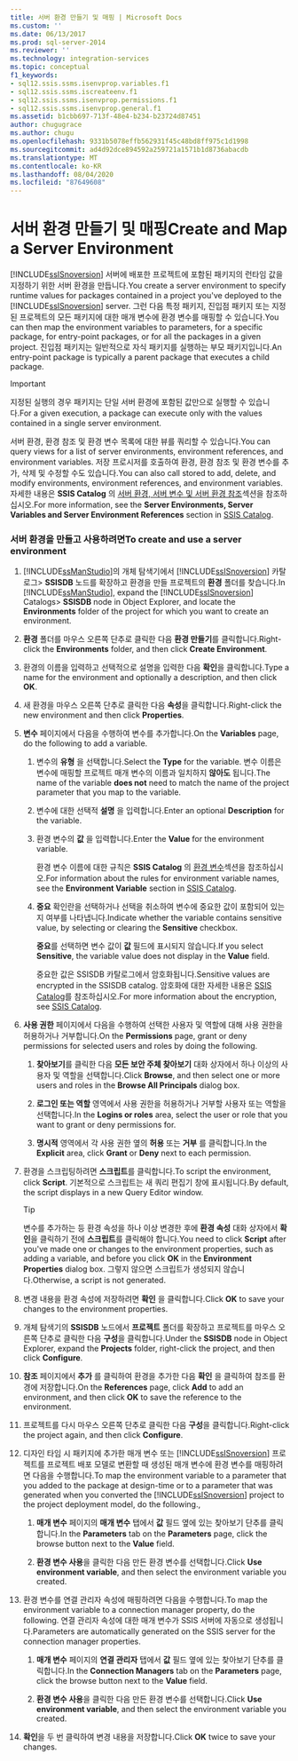 ```yaml
---
title: 서버 환경 만들기 및 매핑 | Microsoft Docs
ms.custom: ''
ms.date: 06/13/2017
ms.prod: sql-server-2014
ms.reviewer: ''
ms.technology: integration-services
ms.topic: conceptual
f1_keywords:
- sql12.ssis.ssms.isenvprop.variables.f1
- sql12.ssis.ssms.iscreateenv.f1
- sql12.ssis.ssms.isenvprop.permissions.f1
- sql12.ssis.ssms.isenvprop.general.f1
ms.assetid: b1cbb697-713f-48e4-b234-b23724d87451
author: chugugrace
ms.author: chugu
ms.openlocfilehash: 9331b5078effb562931f45c48bd8ff975c1d1998
ms.sourcegitcommit: ad4d92dce894592a259721a1571b1d8736abacdb
ms.translationtype: MT
ms.contentlocale: ko-KR
ms.lasthandoff: 08/04/2020
ms.locfileid: "87649608"
---
```

# <a name="create-and-map-a-server-environment"></a><span data-ttu-id="92bc0-102">서버 환경 만들기 및 매핑</span><span class="sxs-lookup"><span data-stu-id="92bc0-102">Create and Map a Server Environment</span></span>
  <span data-ttu-id="92bc0-103">[!INCLUDE[ssISnoversion](../includes/ssisnoversion-md.md)] 서버에 배포한 프로젝트에 포함된 패키지의 런타임 값을 지정하기 위한 서버 환경을 만듭니다.</span><span class="sxs-lookup"><span data-stu-id="92bc0-103">You create a server environment to specify runtime values for packages contained in a project you've deployed to the [!INCLUDE[ssISnoversion](../includes/ssisnoversion-md.md)] server.</span></span> <span data-ttu-id="92bc0-104">그런 다음 특정 패키지, 진입점 패키지 또는 지정된 프로젝트의 모든 패키지에 대한 매개 변수에 환경 변수를 매핑할 수 있습니다.</span><span class="sxs-lookup"><span data-stu-id="92bc0-104">You can then map the environment variables to parameters, for a specific package, for entry-point packages, or for all the packages in a given project.</span></span> <span data-ttu-id="92bc0-105">진입점 패키지는 일반적으로 자식 패키지를 실행하는 부모 패키지입니다.</span><span class="sxs-lookup"><span data-stu-id="92bc0-105">An entry-point package is typically a parent package that executes a child package.</span></span>  
  
> [!IMPORTANT]  
>  <span data-ttu-id="92bc0-106">지정된 실행의 경우 패키지는 단일 서버 환경에 포함된 값만으로 실행할 수 있습니다.</span><span class="sxs-lookup"><span data-stu-id="92bc0-106">For a given execution, a package can execute only with the values contained in a single server environment.</span></span>  
  
 <span data-ttu-id="92bc0-107">서버 환경, 환경 참조 및 환경 변수 목록에 대한 뷰를 쿼리할 수 있습니다.</span><span class="sxs-lookup"><span data-stu-id="92bc0-107">You can query views for a list of server environments, environment references, and environment variables.</span></span> <span data-ttu-id="92bc0-108">저장 프로시저를 호출하여 환경, 환경 참조 및 환경 변수를 추가, 삭제 및 수정할 수도 있습니다.</span><span class="sxs-lookup"><span data-stu-id="92bc0-108">You can also call stored to add, delete, and modify environments, environment references, and environment variables.</span></span> <span data-ttu-id="92bc0-109">자세한 내용은 **SSIS Catalog** 의 [서버 환경, 서버 변수 및 서버 환경 참조](catalog/ssis-catalog.md)섹션을 참조하십시오.</span><span class="sxs-lookup"><span data-stu-id="92bc0-109">For more information, see the **Server Environments, Server Variables and Server Environment References** section in [SSIS Catalog](catalog/ssis-catalog.md).</span></span>  
  
### <a name="to-create-and-use-a-server-environment"></a><span data-ttu-id="92bc0-110">서버 환경을 만들고 사용하려면</span><span class="sxs-lookup"><span data-stu-id="92bc0-110">To create and use a server environment</span></span>  
  
1.  <span data-ttu-id="92bc0-111">[!INCLUDE[ssManStudio](../includes/ssmanstudio-md.md)]의 개체 탐색기에서 [!INCLUDE[ssISnoversion](../includes/ssisnoversion-md.md)] 카탈로그> **SSISDB** 노드를 확장하고 환경을 만들 프로젝트의 **환경** 폴더를 찾습니다.</span><span class="sxs-lookup"><span data-stu-id="92bc0-111">In [!INCLUDE[ssManStudio](../includes/ssmanstudio-md.md)], expand the [!INCLUDE[ssISnoversion](../includes/ssisnoversion-md.md)] Catalogs> **SSISDB** node in Object Explorer, and locate the **Environments** folder of the project for which you want to create an environment.</span></span>  
  
2.  <span data-ttu-id="92bc0-112">**환경** 폴더를 마우스 오른쪽 단추로 클릭한 다음 **환경 만들기**를 클릭합니다.</span><span class="sxs-lookup"><span data-stu-id="92bc0-112">Right-click the **Environments** folder, and then click **Create Environment**.</span></span>  
  
3.  <span data-ttu-id="92bc0-113">환경의 이름을 입력하고 선택적으로 설명을 입력한 다음 **확인**을 클릭합니다.</span><span class="sxs-lookup"><span data-stu-id="92bc0-113">Type a name for the environment and optionally a description, and then click **OK**.</span></span>  
  
4.  <span data-ttu-id="92bc0-114">새 환경을 마우스 오른쪽 단추로 클릭한 다음 **속성**을 클릭합니다.</span><span class="sxs-lookup"><span data-stu-id="92bc0-114">Right-click the new environment and then click **Properties**.</span></span>  
  
5.  <span data-ttu-id="92bc0-115">**변수** 페이지에서 다음을 수행하여 변수를 추가합니다.</span><span class="sxs-lookup"><span data-stu-id="92bc0-115">On the **Variables** page, do the following to add a variable.</span></span>  
  
    1.  <span data-ttu-id="92bc0-116">변수의 **유형** 을 선택합니다.</span><span class="sxs-lookup"><span data-stu-id="92bc0-116">Select the **Type** for the variable.</span></span> <span data-ttu-id="92bc0-117">변수 이름은 변수에 매핑할 프로젝트 매개 변수의 이름과 일치하지 **않아도** 됩니다.</span><span class="sxs-lookup"><span data-stu-id="92bc0-117">The name of the variable **does not** need to match the name of the project parameter that you map to the variable.</span></span>  
  
    2.  <span data-ttu-id="92bc0-118">변수에 대한 선택적 **설명** 을 입력합니다.</span><span class="sxs-lookup"><span data-stu-id="92bc0-118">Enter an optional **Description** for the variable.</span></span>  
  
    3.  <span data-ttu-id="92bc0-119">환경 변수의 **값** 을 입력합니다.</span><span class="sxs-lookup"><span data-stu-id="92bc0-119">Enter the **Value** for the environment variable.</span></span>  
  
         <span data-ttu-id="92bc0-120">환경 변수 이름에 대한 규칙은 **SSIS Catalog** 의 [환경 변수](catalog/ssis-catalog.md)섹션을 참조하십시오.</span><span class="sxs-lookup"><span data-stu-id="92bc0-120">For information about the rules for environment variable names, see the **Environment Variable** section in [SSIS Catalog](catalog/ssis-catalog.md).</span></span>  
  
    4.  <span data-ttu-id="92bc0-121">**중요** 확인란을 선택하거나 선택을 취소하여 변수에 중요한 값이 포함되어 있는지 여부를 나타냅니다.</span><span class="sxs-lookup"><span data-stu-id="92bc0-121">Indicate whether the variable contains sensitive value, by selecting or clearing the **Sensitive** checkbox.</span></span>  
  
         <span data-ttu-id="92bc0-122">**중요**를 선택하면 변수 값이 **값** 필드에 표시되지 않습니다.</span><span class="sxs-lookup"><span data-stu-id="92bc0-122">If you select **Sensitive**, the variable value does not display in the **Value** field.</span></span>  
  
         <span data-ttu-id="92bc0-123">중요한 값은 SSISDB 카탈로그에서 암호화됩니다.</span><span class="sxs-lookup"><span data-stu-id="92bc0-123">Sensitive values are encrypted in the SSISDB catalog.</span></span> <span data-ttu-id="92bc0-124">암호화에 대한 자세한 내용은 [SSIS Catalog](catalog/ssis-catalog.md)를 참조하십시오.</span><span class="sxs-lookup"><span data-stu-id="92bc0-124">For more information about the encryption, see [SSIS Catalog](catalog/ssis-catalog.md).</span></span>  
  
6.  <span data-ttu-id="92bc0-125">**사용 권한** 페이지에서 다음을 수행하여 선택한 사용자 및 역할에 대해 사용 권한을 허용하거나 거부합니다.</span><span class="sxs-lookup"><span data-stu-id="92bc0-125">On the **Permissions** page, grant or deny permissions for selected users and roles by doing the following.</span></span>  
  
    1.  <span data-ttu-id="92bc0-126">**찾아보기**를 클릭한 다음 **모든 보안 주체 찾아보기** 대화 상자에서 하나 이상의 사용자 및 역할을 선택합니다.</span><span class="sxs-lookup"><span data-stu-id="92bc0-126">Click **Browse**, and then select one or more users and roles in the **Browse All Principals** dialog box.</span></span>  
  
    2.  <span data-ttu-id="92bc0-127">**로그인 또는 역할** 영역에서 사용 권한을 허용하거나 거부할 사용자 또는 역할을 선택합니다.</span><span class="sxs-lookup"><span data-stu-id="92bc0-127">In the **Logins or roles** area, select the user or role that you want to grant or deny permissions for.</span></span>  
  
    3.  <span data-ttu-id="92bc0-128">**명시적** 영역에서 각 사용 권한 옆의 **허용** 또는 **거부** 를 클릭합니다.</span><span class="sxs-lookup"><span data-stu-id="92bc0-128">In the **Explicit** area, click **Grant** or **Deny** next to each permission.</span></span>  
  
7.  <span data-ttu-id="92bc0-129">환경을 스크립팅하려면 **스크립트**를 클릭합니다.</span><span class="sxs-lookup"><span data-stu-id="92bc0-129">To script the environment, click **Script**.</span></span> <span data-ttu-id="92bc0-130">기본적으로 스크립트는 새 쿼리 편집기 창에 표시됩니다.</span><span class="sxs-lookup"><span data-stu-id="92bc0-130">By default, the script displays in a new Query Editor window.</span></span>  
  
    > [!TIP]  
    >  <span data-ttu-id="92bc0-131">변수를 추가하는 등 환경 속성을 하나 이상 변경한 후에 **환경 속성** 대화 상자에서 **확인**을 클릭하기 전에 **스크립트**를 클릭해야 합니다.</span><span class="sxs-lookup"><span data-stu-id="92bc0-131">You need to click **Script** after you've made one or changes to the environment properties, such as adding a variable, and before you click **OK** in the **Environment Properties** dialog box.</span></span> <span data-ttu-id="92bc0-132">그렇지 않으면 스크립트가 생성되지 않습니다.</span><span class="sxs-lookup"><span data-stu-id="92bc0-132">Otherwise, a script is not generated.</span></span>  
  
8.  <span data-ttu-id="92bc0-133">변경 내용을 환경 속성에 저장하려면 **확인** 을 클릭합니다.</span><span class="sxs-lookup"><span data-stu-id="92bc0-133">Click **OK** to save your changes to the environment properties.</span></span>  
  
9. <span data-ttu-id="92bc0-134">개체 탐색기의 **SSISDB** 노드에서 **프로젝트** 폴더를 확장하고 프로젝트를 마우스 오른쪽 단추로 클릭한 다음 **구성**을 클릭합니다.</span><span class="sxs-lookup"><span data-stu-id="92bc0-134">Under the **SSISDB** node in Object Explorer, expand the **Projects** folder, right-click the project, and then click **Configure**.</span></span>  
  
10. <span data-ttu-id="92bc0-135">**참조** 페이지에서 **추가** 를 클릭하여 환경을 추가한 다음 **확인** 을 클릭하여 참조를 환경에 저장합니다.</span><span class="sxs-lookup"><span data-stu-id="92bc0-135">On the **References** page, click **Add** to add an environment, and then click **OK** to save the reference to the environment.</span></span>  
  
11. <span data-ttu-id="92bc0-136">프로젝트를 다시 마우스 오른쪽 단추로 클릭한 다음 **구성**을 클릭합니다.</span><span class="sxs-lookup"><span data-stu-id="92bc0-136">Right-click the project again, and then click **Configure**.</span></span>  
  
12. <span data-ttu-id="92bc0-137">디자인 타임 시 패키지에 추가한 매개 변수 또는 [!INCLUDE[ssISnoversion](../includes/ssisnoversion-md.md)] 프로젝트를 프로젝트 배포 모델로 변환할 때 생성된 매개 변수에 환경 변수를 매핑하려면 다음을 수행합니다.</span><span class="sxs-lookup"><span data-stu-id="92bc0-137">To map the environment variable to a parameter that you added to the package at design-time or to a parameter that was generated when you converted the [!INCLUDE[ssISnoversion](../includes/ssisnoversion-md.md)] project to the project deployment model, do the following.,</span></span>  
  
    1.  <span data-ttu-id="92bc0-138">**매개 변수** 페이지의 **매개 변수** 탭에서 **값** 필드 옆에 있는 찾아보기 단추를 클릭합니다.</span><span class="sxs-lookup"><span data-stu-id="92bc0-138">In the **Parameters** tab on the **Parameters** page, click the browse button next to the **Value** field.</span></span>  
  
    2.  <span data-ttu-id="92bc0-139">**환경 변수 사용**을 클릭한 다음 만든 환경 변수를 선택합니다.</span><span class="sxs-lookup"><span data-stu-id="92bc0-139">Click **Use environment variable**, and then select the environment variable you created.</span></span>  
  
13. <span data-ttu-id="92bc0-140">환경 변수를 연결 관리자 속성에 매핑하려면 다음을 수행합니다.</span><span class="sxs-lookup"><span data-stu-id="92bc0-140">To map the environment variable to a connection manager property, do the following.</span></span> <span data-ttu-id="92bc0-141">연결 관리자 속성에 대한 매개 변수가 SSIS 서버에 자동으로 생성됩니다.</span><span class="sxs-lookup"><span data-stu-id="92bc0-141">Parameters are automatically generated on the SSIS server for the connection manager properties.</span></span>  
  
    1.  <span data-ttu-id="92bc0-142">**매개 변수** 페이지의 **연결 관리자** 탭에서 **값** 필드 옆에 있는 찾아보기 단추를 클릭합니다.</span><span class="sxs-lookup"><span data-stu-id="92bc0-142">In the **Connection Managers** tab on the **Parameters** page, click the browse button next to the **Value** field.</span></span>  
  
    2.  <span data-ttu-id="92bc0-143">**환경 변수 사용**을 클릭한 다음 만든 환경 변수를 선택합니다.</span><span class="sxs-lookup"><span data-stu-id="92bc0-143">Click **Use environment variable**, and then select the environment variable you created.</span></span>  
  
14. <span data-ttu-id="92bc0-144">**확인**을 두 번 클릭하여 변경 내용을 저장합니다.</span><span class="sxs-lookup"><span data-stu-id="92bc0-144">Click **OK** twice to save your changes.</span></span>  
  
  
